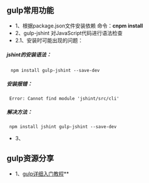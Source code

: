## gulp常用功能
- 1、根据package.json文件安装依赖 命令：**cnpm install**
- 2、gulp-jshint 对JavaScript代码进行语法检查
- 2.1、安装时可能出现的问题：
 ##### jshint的安装语法：
  ` npm install gulp-jshint --save-dev`
 ##### 安装报错：
  ` Error: Cannot find module 'jshint/src/cli'`
 ##### 解决方法：
  ` npm install jshint gulp-jshint --save-dev`
- 3、
## gulp资源分享
- 1、[gulp详细入门教程](http://www.ydcss.com/archives/18#lesson1)**
